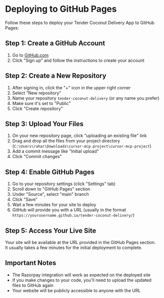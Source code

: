 # Deploying to GitHub Pages

Follow these steps to deploy your Tender Coconut Delivery App to GitHub Pages:

## Step 1: Create a GitHub Account

1. Go to [GitHub.com](https://github.com/)
2. Click "Sign up" and follow the instructions to create your account

## Step 2: Create a New Repository

1. After signing in, click the "+" icon in the upper right corner
2. Select "New repository"
3. Name your repository `tender-coconut-delivery` (or any name you prefer)
4. Make sure it's set to "Public"
5. Click "Create repository"

## Step 3: Upload Your Files

1. On your new repository page, click "uploading an existing file" link
2. Drag and drop all the files from your project directory (`C:\Users\rahar\Downloads\cursor-mcp-project\cursor-mcp-project`)
3. Add a commit message like "Initial upload"
4. Click "Commit changes"

## Step 4: Enable GitHub Pages

1. Go to your repository settings (click "Settings" tab)
2. Scroll down to "GitHub Pages" section
3. Under "Source", select "main" branch
4. Click "Save"
5. Wait a few minutes for your site to deploy
6. GitHub will provide you with a URL (usually in the format `https://yourusername.github.io/tender-coconut-delivery/`)

## Step 5: Access Your Live Site

Your site will be available at the URL provided in the GitHub Pages section. It usually takes a few minutes for the initial deployment to complete.

## Important Notes

- The Razorpay integration will work as expected on the deployed site
- If you make changes to your code, you'll need to upload the updated files to GitHub again
- Your website will be publicly accessible to anyone with the URL 